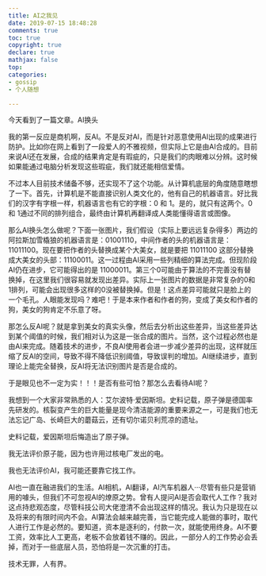 ```yaml
---
title: AI之我见
date: 2019-07-15 18:48:28
comments: true
toc: true
copyright: true
declare: true
mathjax: false
top:
categories:
- gossip
- 个人随想

---
```


今天看到了一篇文章。AI换头

我的第一反应是商机啊，反AI。不是反对AI，而是针对恶意使用AI出现的成果进行防护。比如你在网上看到了一段爱人的不雅视频，但实际上它是由AI合成的。目前来说AI还在发展，合成的结果肯定是有瑕疵的，只是我们的肉眼难以分辨。这时候如果能通过电脑分析发现这些瑕疵，我们就还能相信爱情。

<!--more-->

不过本人目前技术储备不够，还实现不了这个功能。从计算机底层的角度随意瞎想了一下。首先，计算机是不能直接识别人类文化的，他有自己的机器语言。好比我们的汉字有字根一样，机器语言也有它的字根：0 和 1。是的，就只有这两个。0 和 1通过不同的排列组合，最终由计算机再翻译成人类能懂得语言或图像。

那么AI换头怎么做呢？下面一张图片，我们假设（实际上要远远复杂得多）两边的阿拉斯加雪橇狼的机器语言是：01001110，中间作者的头的机器语言是：11011100。现在要把作者的头替换成某个大美女，就是要把 11011100 这部分替换成大美女的头部：11100011。这一过程由AI采用一些列精细的算法完成。但现阶段AI仍在进步，它可能得出的是 11000011。第三个0可能由于算法的不完善没有替换掉，在这里我们很容易就发现出差异。实际上一张图片的数据是非常复杂的0和1排列，可能会出现很多这样的0没被替换掉。但是！这点差异可能就只是脸上的一个毛孔。人眼能发现吗？难吧！于是本来作者和作者的狗，变成了美女和作者的狗，美女的狗肯定不乐意了呀。

那怎么反AI呢？就是拿到美女的真实头像，然后去分析出这些差异，当这些差异达到某个阈值的时候，我们相对认为这是一张合成的图片。当然，这个过程必然也是由AI来完成。随着技术的进步，不良AI使用者会进一步减少差异的出现，这样就压缩了反AI的空间，导致不得不降低识别阈值，导致误判的增加。AI继续进步，直到理论上能完全替换，反AI将无法识别图片是否是合成的。

于是眼见也不一定为实！！！是否有些可怕？那怎么去看待AI呢？

我想到一个大家非常熟悉的人：艾尔波特·爱因斯坦。史料记载，原子弹是德国率先研发的。核裂变产生的巨大能量是现今清洁能源的重要来源之一，可是我们也无法忘记广岛、长崎巨大的蘑菇云，还有切尔诺贝利荒凉的遗址。

史料记载，爱因斯坦后悔造出了原子弹。

我无法评价原子能，因为也许用过核电厂发出的电。

我也无法评价AI，我可能还要靠它找工作。

AI也一直在融进我们的生活。AI相机，AI翻译，AI汽车机器人···尽管有些只是营销用的噱头，但我们不可忽视AI的燎原之势。曾有人提问AI是否会取代人工作？我对这点持悲观态度，尽管科技公司大佬澄清不会出现这样的情况。我认为只是现在以及将来的有限时间内不会。AI算法会越来越完善，当它能完成人能做的事时，取代人进行工作是必然的。要知道，资本是逐利的，付款一次，就能使用终身。AI不要工资，效率比人工更高，老板不会放着钱不赚的。因此，一部分人的工作势必会丢掉，而对于一些底层人员，恐怕将是一次沉重的打击。


技术无罪，人有界。

